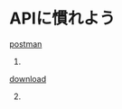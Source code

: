 # APIに慣れよう

[postman](https://www.postman.com/)

1.
[download](https://www.postman.com/downloads/)

2.
